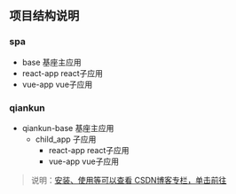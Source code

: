 ## 项目结构说明

### spa

- base 基座主应用
- react-app react子应用
- vue-app vue子应用

### qiankun

- qiankun-base 基座主应用
    - child_app 子应用
        - react-app react子应用
        - vue-app vue子应用

> 说明：[安装、使用等可以查看 CSDN博客专栏，单击前往](https://blog.csdn.net/qq_44973159/category_12808333.html?spm=1001.2014.3001.5482)